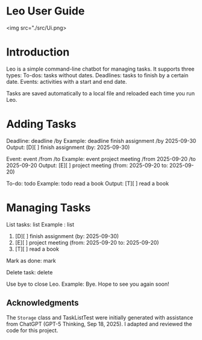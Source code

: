 # Leo User Guide

<img src="./src/Ui.png>

# Introduction
Leo is a simple command-line chatbot for managing tasks. It supports three types:
To-dos: tasks without dates.
Deadlines: tasks to finish by a certain date.
Events: activities with a start and end date.

Tasks are saved automatically to a local file and reloaded each time you run Leo.

# Adding Tasks
Deadline: deadline <description> /by <yyyy-mm-dd>
Example: deadline finish assignment /by 2025-09-30
Output: [D][ ] finish assignment (by: 2025-09-30)

Event: event <description> /from <yyyy-mm-dd> /to <yyyy-mm-dd>
Example: event project meeting /from 2025-09-20 /to 2025-09-20
Output: [E][ ] project meeting (from: 2025-09-20 to: 2025-09-20)

To-do: todo <description>
Example: todo read a book
Output: [T][ ] read a book

# Managing Tasks
List tasks: list
Example :
list
1. [D][ ] finish assignment (by: 2025-09-30)
2. [E][ ] project meeting (from: 2025-09-20 to: 2025-09-20)
3. [T][ ] read a book

Mark as done: mark <task number>

Delete task: delete <task number>

Use bye to close Leo. 
Example: 
Bye. Hope to see you again soon!


## Acknowledgments
The `Storage` class and TaskListTest were initially generated with assistance from ChatGPT (GPT-5 Thinking, Sep 18, 2025).
I adapted and reviewed the code for this project.
